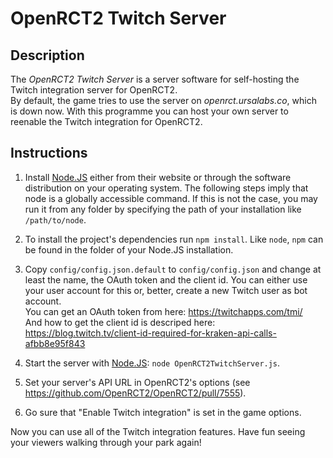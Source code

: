 # OpenRCT2 Twitch Server

## Description

The *OpenRCT2 Twitch Server* is a server software for self-hosting the Twitch integration server for OpenRCT2. \
By default, the game tries to use the server on *openrct.ursalabs.co*, which is down now. With this programme you can host your own server to reenable the Twitch integration for OpenRCT2.

## Instructions


1. Install [Node.JS](https://nodejs.org) either from their website or through the software distribution on your operating system. The following steps imply that node is a globally accessible command. If this is not the case, you may run it from any folder by specifying the path of your installation like `/path/to/node`.

2. To install the project's dependencies run `npm install`. Like `node`, `npm` can be found in the folder of your Node.JS installation.

3. Copy `config/config.json.default` to `config/config.json` and change at least the name, the OAuth token and the client id. You can either use your user account for this or, better, create a new Twitch user as bot account. \
You can get an OAuth token from here: https://twitchapps.com/tmi/ \
And how to get the client id is descriped here: https://blog.twitch.tv/client-id-required-for-kraken-api-calls-afbb8e95f843

4. Start the server with [Node.JS](https://nodejs.org): `node OpenRCT2TwitchServer.js`.

5. Set your server's API URL in OpenRCT2's options (see https://github.com/OpenRCT2/OpenRCT2/pull/7555).

6. Go sure that "Enable Twitch integration" is set in the game options.

Now you can use all of the Twitch integration features. Have fun seeing your viewers walking through your park again!
